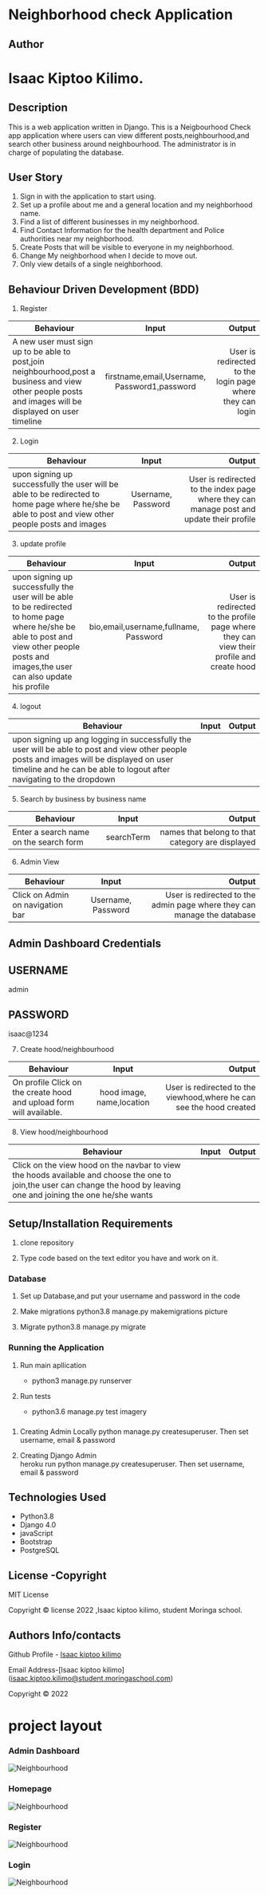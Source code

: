 
# Neighborhood check Application

## Author
# Isaac Kiptoo Kilimo.


## Description
This is a web application written in Django. This is a Neigbourhood Check app application where users can view different posts,neighbourhood,and search other business around neighbourhood. The administrator is in charge of populating the database.

## User Story
1. Sign in with the application to start using.
2. Set up a profile about me and a general location and my neighborhood name.
3. Find a list of different businesses in my neighborhood.
4. Find Contact Information for the health department and Police authorities near my neighborhood.
5. Create Posts that will be visible to everyone in my neighborhood.
6. Change My neighborhood when I decide to move out.
7. Only view details of a single neighborhood.


## Behaviour Driven Development (BDD)
1. Register

|Behaviour 	           |    Input 	                 |       Output          |
|----------------------------------------------|:-----------------------------------:|-----------------------------:|       
| A new user must sign up to be able to post,join neighbourhood,post a business and view other people posts and images will be displayed on user timeline  | firstname,email,Username, Password1,password| User is redirected to the login page where they can login |   


2. Login

|Behaviour 	           |    Input 	                 |       Output          |
|----------------------------------------------|:-----------------------------------:|-----------------------------:|       
| upon signing up successfully the user will be able to be redirected to home page where he/she be able to post and view other people posts and images | Username, Password| User is redirected to the index page where they can manage post and update their profile  |  

3. update profile

|Behaviour 	           |    Input 	                 |       Output          |
|----------------------------------------------|:-----------------------------------:|-----------------------------:|       
| upon signing up successfully the user will be able to be redirected to home page where he/she be able to post and view other people posts and images,the user can also update his profile |bio,email,username,fullname, Password| User is redirected to the profile page where they can view their profile and create hood  |  

4. logout

|Behaviour 	           |    Input 	                 |       Output          |
|----------------------------------------------|:-----------------------------------:|-----------------------------:|       
| upon signing up ang logging in successfully the user will be able to post and view other people posts and images will be displayed on user timeline  and he can be able to logout after navigating to the dropdown | 

5. Search by business by business name 

|Behaviour 	           |    Input 	                 |       Output          |
|----------------------------------------------|:-----------------------------------:|-----------------------------:|       
| Enter a search name on the search form   | searchTerm| names that belong to that category are displayed  | 


6. Admin View

|Behaviour 	           |    Input 	                 |       Output          |
|----------------------------------------------|:-----------------------------------:|-----------------------------:|       
| Click on Admin on navigation bar | Username, Password| User is redirected to the admin page where they can manage the database  |  


## Admin Dashboard Credentials
 ## USERNAME
 admin
 ## PASSWORD
 isaac@1234


7. Create hood/neighbourhood

|Behaviour 	           |    Input 	                 |       Output          |
|----------------------------------------------|:-----------------------------------:|-----------------------------:|       
| On profile Click on the create hood  and upload form will available.| hood image, name,location| User is redirected to the viewhood,where he can see the hood created |  

8. View hood/neighbourhood

|Behaviour 	           |    Input 	                 |       Output          |
|----------------------------------------------|:-----------------------------------:|-----------------------------:|       
| Click on the view hood on the navbar to view the hoods available and choose the one to join,the user can change the hood by leaving one and joining the one he/she wants 


## Setup/Installation Requirements
1. clone repository
     
2.  Type code based on the text editor you have and work on it.   

### Database
1. Set up Database,and put your username and password in the code

2. Make migrations
    python3.8 manage.py makemigrations picture

3. Migrate
   python3.8 manage.py migrate 
    
### Running the Application
1. Run main apllication
   * python3 manage.py runserver

2. Run tests    
   * python3.6 manage.py test imagery

###
1. Creating Admin Locally
    python manage.py createsuperuser. Then set username, email & password

2. Creating Django Admin   
     heroku run python manage.py createsuperuser. Then set username, email & password

## Technologies Used
* Python3.8
* Django 4.0
* javaScript
* Bootstrap
* PostgreSQL

## License -Copyright 

MIT License

Copyright © license 2022 ,Isaac kiptoo kilimo, student Moringa school.

## Authors Info/contacts

Github Profile - [Isaac kiptoo kilimo](https://github.com/Isaac-kiptoo-kilimo)

Email Address-[Isaac kiptoo kilimo] (isaac.kiptoo.kilimo@student.moringaschool.com)

Copyright © 2022

# project layout
### Admin Dashboard
![Neighbourhood](/static/images/neighborizo.herokuapp.com_admin_.png)

### Homepage
![Neighbourhood](/static/images/landing.png)

### Register 
![Neighbourhood](/static/images/signup.png)

### Login 
![Neighbourhood](/static/images/login.png)


